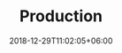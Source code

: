 ---
title: "Production"
date: 2018-12-29T11:02:05+06:00
icon: "ti-world"
description: "本番環境"
type : "docs"
weight : 30
---